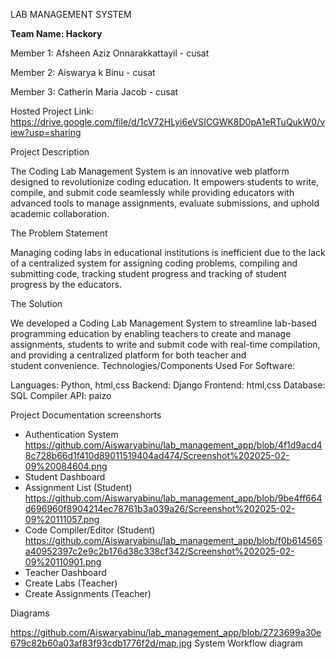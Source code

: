 LAB MANAGEMENT SYSTEM

**Team Name: Hackory**

Member 1: Afsheen Aziz Onnarakkattayil - cusat

Member 2: Aiswarya k Binu - cusat

Member 3: Catherin Maria Jacob - cusat


Hosted Project Link: https://drive.google.com/file/d/1cV72HLyi6eVSICGWK8D0pA1eRTuQukW0/view?usp=sharing

Project Description

The Coding Lab Management System is an innovative web platform designed to revolutionize coding education. It empowers students to write, compile, and submit code seamlessly while providing educators with advanced tools to manage assignments, evaluate submissions, and uphold academic collaboration.

The Problem Statement

Managing coding labs in educational institutions is inefficient due to the lack of a centralized system for assigning coding problems, compiling and submitting code, tracking student progress and tracking of student progress by the educators.

The Solution

We developed a Coding Lab Management System to streamline lab-based programming education by enabling teachers to create and manage assignments, students to write and submit code with real-time compilation, and providing a centralized platform for both teacher and student convenience.
Technologies/Components Used
For Software:

  Languages: Python, html,css
  Backend: Django 
  Frontend: html,css
  Database: SQL 
  Compiler API: paizo



Project Documentation
screenshorts


- Authentication System
 https://github.com/Aiswaryabinu/lab_management_app/blob/4f1d9acd48c728b66d1f410d89011519404ad474/Screenshot%202025-02-09%20084604.png
- Student Dashboard
- Assignment List (Student)
  https://github.com/Aiswaryabinu/lab_management_app/blob/9be4ff664d696960f8904214ec78761b3a039a26/Screenshot%202025-02-09%20111057.png
- Code Compiler/Editor (Student)
 https://github.com/Aiswaryabinu/lab_management_app/blob/f0b614565a40952397c2e9c2b176d38c338cf342/Screenshot%202025-02-09%20110901.png
- Teacher Dashboard
- Create Labs (Teacher)
- Create Assignments (Teacher)
  
Diagrams

https://github.com/Aiswaryabinu/lab_management_app/blob/2723699a30e679c82b60a03af83f93cdb1776f2d/map.jpg
System Workflow diagram

